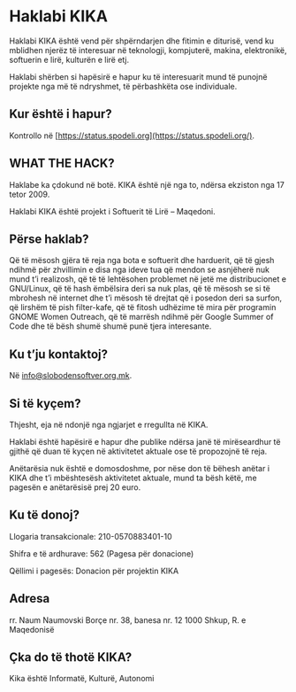 # Haklabi KIKA

Haklabi KIKA është vend për shpërndarjen dhe fitimin e diturisë, vend ku mblidhen njerëz të interesuar në teknologji, kompjuterë, makina, elektronikë, softuerin e lirë, kulturën e lirë etj.

Haklabi shërben si hapësirë e hapur ku të interesuarit mund të punojnë projekte nga më të ndryshmet, të përbashkëta ose individuale.


## Kur është i hapur?

Kontrollo në [https://status.spodeli.org](https://status.spodeli.org/).


## WHAT THE HACK?

Haklabe ka çdokund në botë. KIKA është një nga to, ndërsa ekziston nga 17 tetor 2009.

Haklabi KIKA është projekt i Softuerit të Lirë – Maqedoni.


## Përse haklab?

Që të mësosh gjëra të reja nga bota e softuerit dhe harduerit, që të gjesh ndihmë për zhvillimin e disa nga ideve tua që mendon se asnjëherë nuk mund t’i realizosh, që të të lehtësohen problemet në jetë me distribucionet e GNU/Linux, që të hash ëmbëlsira deri sa nuk plas, që të mësosh se si të mbrohesh në internet dhe t’i mësosh të drejtat që i posedon deri sa surfon, që lirshëm të pish filter-kafe, që të fitosh udhëzime të mira për programin GNOME Women Outreach, që të marrësh ndihmë për Google Summer of Code dhe të bësh shumë shumë punë tjera interesante.


## Ku t’ju kontaktoj?

Në <info@slobodensoftver.org.mk>.


## Si të kyçem?

Thjesht, eja në ndonjë nga ngjarjet e rregullta në KIKA.

Haklabi është hapësirë e hapur dhe publike ndërsa janë të mirëseardhur të gjithë që duan të kyçen në aktivitetet aktuale ose të propozojnë të reja.

Anëtarësia nuk është e domosdoshme, por nëse don të bëhesh anëtar i KIKA dhe t’i mbështesësh aktivitetet aktuale, mund ta bësh këtë, me pagesën e anëtarësisë prej 20 euro.


## Ku të donoj?

Llogaria transakcionale:
210-0570883401-10

Shifra e të ardhurave:
562 (Pagesa për donacione)

Qëllimi i pagesës:
Donacion për projektin KIKA


## Adresa

rr. Naum Naumovski Borçe
nr. 38, banesa nr. 12
1000 Shkup, R. e Maqedonisë


## Çka do të thotë KIKA?

Kika është Informatë, Kulturë, Autonomi
